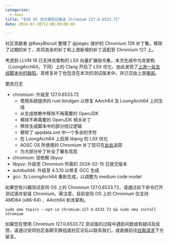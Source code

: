 ```yaml
---
categories:
  - news
title: "安同 OS 测试源现已推送 Chromium 127.0.6533.72"
date: 2024-07-30T12:00:00+08:00

---
```




社区贡献者 @KexyBiscuit 整理了 @jiegec 维护的 Chromium 126 补丁集，移除了过期的补丁、并将其余的补丁和上游新增的补丁适配至 Chromium 127 上。

考虑到 LLVM 18 已支持龙架构的 LSX 向量扩展指令集，本次生成中为龙架构（LoongArch64，下同）上的 Clang 开启了 LSX 优化，由此发现了[上游一处生成脚本中的缺陷](https://issues.chromium.org/issues/356038456)，其修复补丁也包含在本次的测试版本中，并已交由上游[审阅](https://chromium-review.googlesource.com/c/chromium/src/+/5740787)。

更改日志

- chromium: 升级至 127.0.6533.72
  - 使用系统提供的 rust-bindgen 以修复 AArch64 及 LoongArch64 上的生成
  - 从生成依赖中移除不再需要的 OpenJDK
  - 移除不再需要的 OpenJDK 相关补丁
  - 移除生成脚本中的部分绕过逻辑
  - 移除了 appdata.xml 中一个多余的字符
  - 在 LoongArch64 上启用 libpng 的 LSX 优化
  - AOSC OS 所使用的 Chromium 补丁现可在[此处](https://dev.azure.com/AOSC-Tracking/chromium/_git/chromium/commits?itemVersion=GBaosc%2Fv127.0.6533.72)追踪
  - 为大部分补丁补全了署名信息
- chromium: 现依赖 libyuv
- libyuv: 升级至 Chromium 所需的 2024-02-15 日提交版本
- autobuild4: 升级至 4.3.10 以修复 GCC 生成
- gcc: 为 LoongArch64 重新生成，以调整为 medium code model

如果您有兴趣测试安同 OS 上的 Chromium 127.0.6533.72，请通过如下命令打开测试源并安装 Chromium。需注意，目前安同 OS 上的 Chromium 仅支持 AMD64 (x86-64) 、AArch64 和龙架构。

```
sudo oma topics --opt-in chromium-127.0.6533.72 && sudo oma install chromium
```

如果您在使用 Chromium 127.0.6533.72 测试版的过程中遇到问题或有疑问及反馈，请通过安同社区各聊天群组或社区论坛以联系我们，或直接前往[拉取请求](https://github.com/AOSC-Dev/aosc-os-abbs/pull/7270)下方留言。
